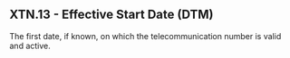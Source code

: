 ## XTN.13 - Effective Start Date (DTM)

The first date, if known, on which the telecommunication number is valid and active.
